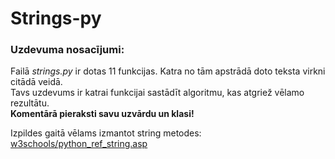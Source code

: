 # Strings-py
### Uzdevuma nosacījumi:<br>
Failā *strings.py* ir dotas 11 funkcijas. Katra no tām apstrādā doto teksta virkni citādā veidā.<br>
Tavs uzdevums ir katrai funkcijai sastādīt algoritmu, kas atgriež vēlamo rezultātu.<br>
**Komentārā pieraksti savu uzvārdu un klasi!**

Izpildes gaitā vēlams izmantot string metodes: [w3schools/python_ref_string.asp](https://www.w3schools.com/python/python_ref_string.asp)
